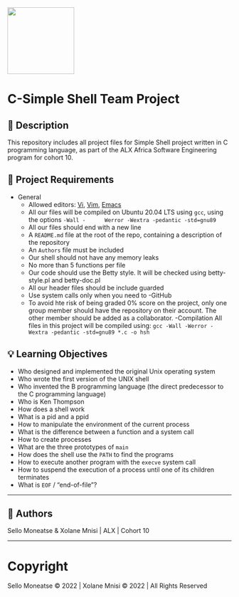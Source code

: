<img src="https://upload.wikimedia.org/wikipedia/commons/1/18/C_Programming_Language.svg" width=150 height=150/> 

# C-Simple Shell Team Project

## :pushpin: Description
This repository includes all project files for Simple Shell project written in C programming language, as part of the ALX Africa Software Engineering program for cohort 10.
## :triangular_flag_on_post: Project Requirements
- General
	- Allowed editors: [Vi](https://en.wikipedia.org/wiki/Vi), [Vim](https://en.wikipedia.org/wiki/Vim_(text_editor)), [Emacs](https://en.wikipedia.org/wiki/Emacs)
	- All our files will be compiled on Ubuntu 20.04 LTS using ```gcc```, using the options ```-Wall -		Werror -Wextra -pedantic -std=gnu89```
	- All our files should end with a new line
	- A ```README.md``` file at the root of the repo, containing a description of the repository
	- An ```Authors``` file must be included
	- Our shell should not have any memory leaks
	- No more than 5 functions per file
	- Our code should use the Betty style. It will be checked using betty-style.pl and betty-doc.pl
	- All our header files should be include guarded
	- Use system calls only when you need to
-GitHub
	- To avoid hte risk of being graded 0% score on the project, only one group member should have the repository on their account. The other member should be added as a collaborator.
-Compilation
	All files in this project will be compiled using:
	```gcc -Wall -Werror -Wextra -pedantic -std=gnu89 *.c -o hsh```

## 💡 Learning Objectives
- Who designed and implemented the original Unix operating system
- Who wrote the first version of the UNIX shell
- Who invented the B programming language (the direct predecessor to the C programming language)
- Who is Ken Thompson
- How does a shell work
- What is a pid and a ppid
- How to manipulate the environment of the current process
- What is the difference between a function and a system call
- How to create processes
- What are the three prototypes of ```main```
- How does the shell use the ```PATH``` to find the programs
- How to execute another program with the ```execve``` system call
- How to suspend the execution of a process until one of its children terminates
- What is ```EOF``` / “end-of-file”?
___
## :bust_in_silhouette: Authors

Sello Moneatse & Xolane Mnisi | ALX | Cohort 10
___
# Copyright

Sello Moneatse &copy; 2022 | Xolane Mnisi &copy; 2022 | All Rights Reserved
